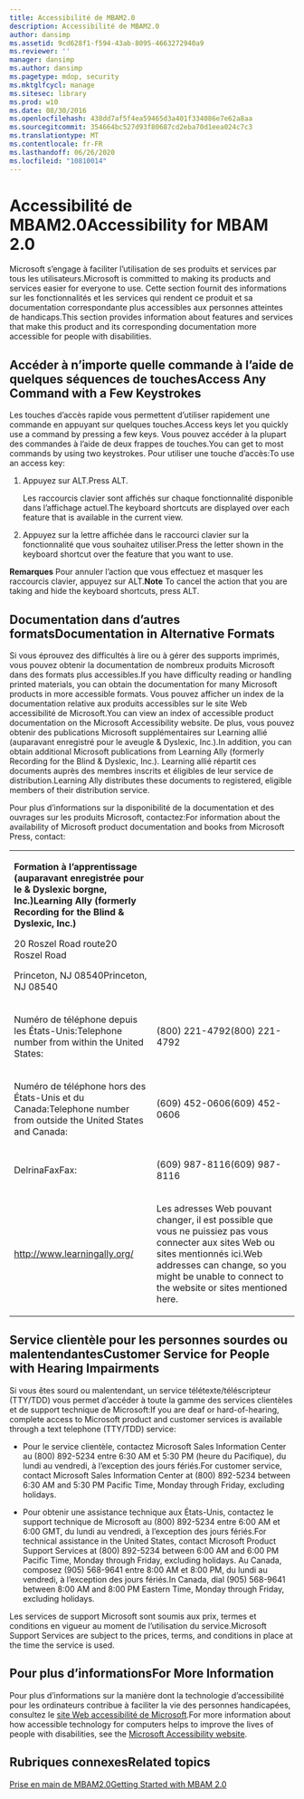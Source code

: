 ```yaml
---
title: Accessibilité de MBAM2.0
description: Accessibilité de MBAM2.0
author: dansimp
ms.assetid: 9cd628f1-f594-43ab-8095-4663272940a9
ms.reviewer: ''
manager: dansimp
ms.author: dansimp
ms.pagetype: mdop, security
ms.mktglfcycl: manage
ms.sitesec: library
ms.prod: w10
ms.date: 08/30/2016
ms.openlocfilehash: 438dd7af5f4ea59465d3a401f334086e7e62a8aa
ms.sourcegitcommit: 354664bc527d93f80687cd2eba70d1eea024c7c3
ms.translationtype: MT
ms.contentlocale: fr-FR
ms.lasthandoff: 06/26/2020
ms.locfileid: "10810014"
---
```

# <span data-ttu-id="041e8-103">Accessibilité de MBAM2.0</span><span class="sxs-lookup"><span data-stu-id="041e8-103">Accessibility for MBAM 2.0</span></span>


<span data-ttu-id="041e8-104">Microsoft s’engage à faciliter l’utilisation de ses produits et services par tous les utilisateurs.</span><span class="sxs-lookup"><span data-stu-id="041e8-104">Microsoft is committed to making its products and services easier for everyone to use.</span></span> <span data-ttu-id="041e8-105">Cette section fournit des informations sur les fonctionnalités et les services qui rendent ce produit et sa documentation correspondante plus accessibles aux personnes atteintes de handicaps.</span><span class="sxs-lookup"><span data-stu-id="041e8-105">This section provides information about features and services that make this product and its corresponding documentation more accessible for people with disabilities.</span></span>

## <span data-ttu-id="041e8-106">Accéder à n’importe quelle commande à l’aide de quelques séquences de touches</span><span class="sxs-lookup"><span data-stu-id="041e8-106">Access Any Command with a Few Keystrokes</span></span>


<span data-ttu-id="041e8-107">Les touches d’accès rapide vous permettent d’utiliser rapidement une commande en appuyant sur quelques touches.</span><span class="sxs-lookup"><span data-stu-id="041e8-107">Access keys let you quickly use a command by pressing a few keys.</span></span> <span data-ttu-id="041e8-108">Vous pouvez accéder à la plupart des commandes à l’aide de deux frappes de touches.</span><span class="sxs-lookup"><span data-stu-id="041e8-108">You can get to most commands by using two keystrokes.</span></span> <span data-ttu-id="041e8-109">Pour utiliser une touche d’accès:</span><span class="sxs-lookup"><span data-stu-id="041e8-109">To use an access key:</span></span>

1.  <span data-ttu-id="041e8-110">Appuyez sur ALT.</span><span class="sxs-lookup"><span data-stu-id="041e8-110">Press ALT.</span></span>

    <span data-ttu-id="041e8-111">Les raccourcis clavier sont affichés sur chaque fonctionnalité disponible dans l’affichage actuel.</span><span class="sxs-lookup"><span data-stu-id="041e8-111">The keyboard shortcuts are displayed over each feature that is available in the current view.</span></span>

2.  <span data-ttu-id="041e8-112">Appuyez sur la lettre affichée dans le raccourci clavier sur la fonctionnalité que vous souhaitez utiliser.</span><span class="sxs-lookup"><span data-stu-id="041e8-112">Press the letter shown in the keyboard shortcut over the feature that you want to use.</span></span>

<span data-ttu-id="041e8-113">**Remarques**  Pour annuler l’action que vous effectuez et masquer les raccourcis clavier, appuyez sur ALT.</span><span class="sxs-lookup"><span data-stu-id="041e8-113">**Note** To cancel the action that you are taking and hide the keyboard shortcuts, press ALT.</span></span>

 

## <span data-ttu-id="041e8-114">Documentation dans d’autres formats</span><span class="sxs-lookup"><span data-stu-id="041e8-114">Documentation in Alternative Formats</span></span>


<span data-ttu-id="041e8-115">Si vous éprouvez des difficultés à lire ou à gérer des supports imprimés, vous pouvez obtenir la documentation de nombreux produits Microsoft dans des formats plus accessibles.</span><span class="sxs-lookup"><span data-stu-id="041e8-115">If you have difficulty reading or handling printed materials, you can obtain the documentation for many Microsoft products in more accessible formats.</span></span> <span data-ttu-id="041e8-116">Vous pouvez afficher un index de la documentation relative aux produits accessibles sur le site Web accessibilité de Microsoft.</span><span class="sxs-lookup"><span data-stu-id="041e8-116">You can view an index of accessible product documentation on the Microsoft Accessibility website.</span></span> <span data-ttu-id="041e8-117">De plus, vous pouvez obtenir des publications Microsoft supplémentaires sur Learning allié (auparavant enregistré pour le aveugle & Dyslexic, Inc.).</span><span class="sxs-lookup"><span data-stu-id="041e8-117">In addition, you can obtain additional Microsoft publications from Learning Ally (formerly Recording for the Blind & Dyslexic, Inc.).</span></span> <span data-ttu-id="041e8-118">Learning allié répartit ces documents auprès des membres inscrits et éligibles de leur service de distribution.</span><span class="sxs-lookup"><span data-stu-id="041e8-118">Learning Ally distributes these documents to registered, eligible members of their distribution service.</span></span>

<span data-ttu-id="041e8-119">Pour plus d’informations sur la disponibilité de la documentation et des ouvrages sur les produits Microsoft, contactez:</span><span class="sxs-lookup"><span data-stu-id="041e8-119">For information about the availability of Microsoft product documentation and books from Microsoft Press, contact:</span></span>

<table>
<colgroup>
<col width="50%" />
<col width="50%" />
</colgroup>
<tbody>
<tr class="odd">
<td align="left"><p><strong><span data-ttu-id="041e8-120">Formation à l’apprentissage (auparavant enregistrée pour le &amp; Dyslexic borgne, Inc.)</span><span class="sxs-lookup"><span data-stu-id="041e8-120">Learning Ally (formerly Recording for the Blind &amp; Dyslexic, Inc.)</span></span></strong></p>
<p><span data-ttu-id="041e8-121">20 Roszel Road route</span><span class="sxs-lookup"><span data-stu-id="041e8-121">20 Roszel Road</span></span></p>
<p><span data-ttu-id="041e8-122">Princeton, NJ 08540</span><span class="sxs-lookup"><span data-stu-id="041e8-122">Princeton, NJ 08540</span></span></p></td>
<td align="left"><p></p></td>
</tr>
<tr class="even">
<td align="left"><p><span data-ttu-id="041e8-123">Numéro de téléphone depuis les États-Unis:</span><span class="sxs-lookup"><span data-stu-id="041e8-123">Telephone number from within the United States:</span></span></p></td>
<td align="left"><p><span data-ttu-id="041e8-124">(800) 221-4792</span><span class="sxs-lookup"><span data-stu-id="041e8-124">(800) 221-4792</span></span></p></td>
</tr>
<tr class="odd">
<td align="left"><p><span data-ttu-id="041e8-125">Numéro de téléphone hors des États-Unis et du Canada:</span><span class="sxs-lookup"><span data-stu-id="041e8-125">Telephone number from outside the United States and Canada:</span></span></p></td>
<td align="left"><p><span data-ttu-id="041e8-126">(609) 452-0606</span><span class="sxs-lookup"><span data-stu-id="041e8-126">(609) 452-0606</span></span></p></td>
</tr>
<tr class="even">
<td align="left"><p><span data-ttu-id="041e8-127">DelrinaFax</span><span class="sxs-lookup"><span data-stu-id="041e8-127">Fax:</span></span></p></td>
<td align="left"><p><span data-ttu-id="041e8-128">(609) 987-8116</span><span class="sxs-lookup"><span data-stu-id="041e8-128">(609) 987-8116</span></span></p></td>
</tr>
<tr class="odd">
<td align="left"><p><a href="https://go.microsoft.com/fwlink/?linkid=239" data-raw-source="[http://www.learningally.org/](https://go.microsoft.com/fwlink/?linkid=239)">http://www.learningally.org/</a></p></td>
<td align="left"><p><span data-ttu-id="041e8-129">Les adresses Web pouvant changer, il est possible que vous ne puissiez pas vous connecter aux sites Web ou sites mentionnés ici.</span><span class="sxs-lookup"><span data-stu-id="041e8-129">Web addresses can change, so you might be unable to connect to the website or sites mentioned here.</span></span></p></td>
</tr>
</tbody>
</table>

 

## <span data-ttu-id="041e8-130">Service clientèle pour les personnes sourdes ou malentendantes</span><span class="sxs-lookup"><span data-stu-id="041e8-130">Customer Service for People with Hearing Impairments</span></span>


<span data-ttu-id="041e8-131">Si vous êtes sourd ou malentendant, un service télétexte/téléscripteur (TTY/TDD) vous permet d’accéder à toute la gamme des services clientèles et de support technique de Microsoft:</span><span class="sxs-lookup"><span data-stu-id="041e8-131">If you are deaf or hard-of-hearing, complete access to Microsoft product and customer services is available through a text telephone (TTY/TDD) service:</span></span>

-   <span data-ttu-id="041e8-132">Pour le service clientèle, contactez Microsoft Sales Information Center au (800) 892-5234 entre 6:30 AM et 5:30 PM (heure du Pacifique), du lundi au vendredi, à l’exception des jours fériés.</span><span class="sxs-lookup"><span data-stu-id="041e8-132">For customer service, contact Microsoft Sales Information Center at (800) 892-5234 between 6:30 AM and 5:30 PM Pacific Time, Monday through Friday, excluding holidays.</span></span>

-   <span data-ttu-id="041e8-133">Pour obtenir une assistance technique aux États-Unis, contactez le support technique de Microsoft au (800) 892-5234 entre 6:00 AM et 6:00 GMT, du lundi au vendredi, à l’exception des jours fériés.</span><span class="sxs-lookup"><span data-stu-id="041e8-133">For technical assistance in the United States, contact Microsoft Product Support Services at (800) 892-5234 between 6:00 AM and 6:00 PM Pacific Time, Monday through Friday, excluding holidays.</span></span> <span data-ttu-id="041e8-134">Au Canada, composez (905) 568-9641 entre 8:00 AM et 8:00 PM, du lundi au vendredi, à l’exception des jours fériés.</span><span class="sxs-lookup"><span data-stu-id="041e8-134">In Canada, dial (905) 568-9641 between 8:00 AM and 8:00 PM Eastern Time, Monday through Friday, excluding holidays.</span></span>

<span data-ttu-id="041e8-135">Les services de support Microsoft sont soumis aux prix, termes et conditions en vigueur au moment de l’utilisation du service.</span><span class="sxs-lookup"><span data-stu-id="041e8-135">Microsoft Support Services are subject to the prices, terms, and conditions in place at the time the service is used.</span></span>

## <span data-ttu-id="041e8-136">Pour plus d’informations</span><span class="sxs-lookup"><span data-stu-id="041e8-136">For More Information</span></span>


<span data-ttu-id="041e8-137">Pour plus d’informations sur la manière dont la technologie d’accessibilité pour les ordinateurs contribue à faciliter la vie des personnes handicapées, consultez le [site Web accessibilité de Microsoft](https://go.microsoft.com/fwlink/?linkid=8431).</span><span class="sxs-lookup"><span data-stu-id="041e8-137">For more information about how accessible technology for computers helps to improve the lives of people with disabilities, see the [Microsoft Accessibility website](https://go.microsoft.com/fwlink/?linkid=8431).</span></span>

## <span data-ttu-id="041e8-138">Rubriques connexes</span><span class="sxs-lookup"><span data-stu-id="041e8-138">Related topics</span></span>


[<span data-ttu-id="041e8-139">Prise en main de MBAM2.0</span><span class="sxs-lookup"><span data-stu-id="041e8-139">Getting Started with MBAM 2.0</span></span>](getting-started-with-mbam-20-mbam-2.md)

 

 





